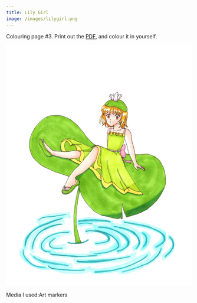 ```yaml
---
title: Lily Girl
image: /images/lilygirl.png
---
```

Colouring page #3. Print out the [PDF], and colour it in yourself.

![png]

Media I used:Art markers

[png]: /images/lilygirl.png
[PDF]: /images/lilygirl.pdf

